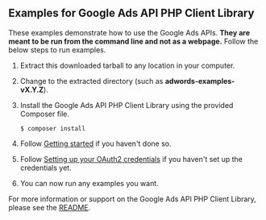 ## Examples for Google Ads API PHP Client Library

These examples demonstrate how to use the Google Ads APIs. **They are meant to
be run from the command line and not as a webpage.** Follow the below steps to
run examples.

1.  Extract this downloaded tarball to any location in your computer.
1.  Change to the extracted directory (such as **adwords-examples-vX.Y.Z**).
1.  Install the Google Ads API PHP Client Library using the provided Composer
    file.

    ```
    $ composer install
    ```

1.  Follow [Getting started](https://github.com/googleads/googleads-php-lib/blob/master/README.md#getting-started) if you haven't done so.
1.  Follow [Setting up your OAuth2
    credentials](https://github.com/googleads/googleads-php-lib/blob/master/README.md#setting-up-your-oauth2-credentials) if you haven't set up the
    credentials yet.
1.  You can now run any examples you want.

For more information or support on the Google Ads API PHP Client Library, please
see the
[README](https://github.com/googleads/googleads-php-lib/blob/master/README.md).
